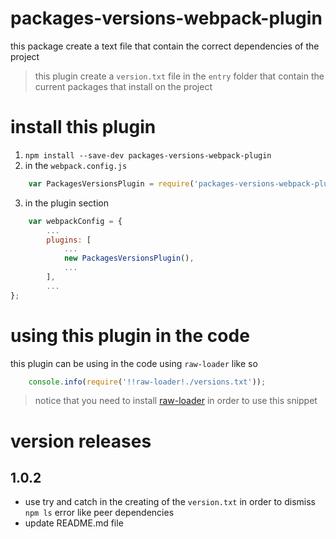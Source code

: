 # packages-versions-webpack-plugin
this package create a text file that contain the correct dependencies of the project

> this plugin create a `version.txt` file in the `entry` folder that contain the current packages that install on the project

# install this plugin

1. `npm install --save-dev packages-versions-webpack-plugin`
2. in the `webpack.config.js`
```js
    var PackagesVersionsPlugin = require('packages-versions-webpack-plugin');
```
3. in the plugin section
```js
    var webpackConfig = {
        ...
        plugins: [
            ...
            new PackagesVersionsPlugin(),
            ...
        ],
        ...
};
```
# using this plugin in the code 

this plugin can be using in the code using `raw-loader` like so
```js
    console.info(require('!!raw-loader!./versions.txt'));
```

> notice that you need to install [raw-loader](https://github.com/webpack-contrib/raw-loader) in order to use this snippet

# version releases

## 1.0.2

* use try and catch in the creating of the `version.txt` in order to dismiss `npm ls` error like peer dependencies
* update README.md file

